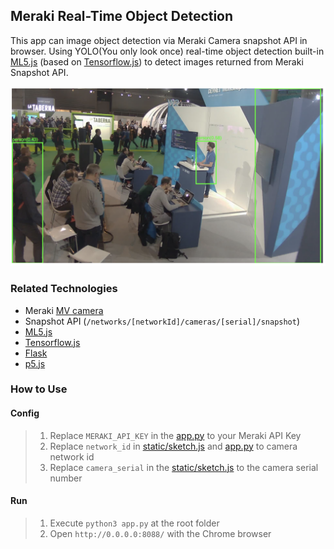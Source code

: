 ## Meraki Real-Time Object Detection
 
This app can image object detection via Meraki Camera snapshot API in browser. Using YOLO(You only look once) real-time object detection built-in [ML5.js](https://ml5js.org/) (based on [Tensorflow.js](https://js.tensorflow.org/)) to detect images returned from Meraki Snapshot API.

![sample](./docs/sample.png)

### Related Technologies

- Meraki [MV camera](https://meraki.cisco.com/products/security-cameras)
- Snapshot API (`/networks/[networkId]/cameras/[serial]/snapshot`)
- [ML5.js](https://ml5js.org/)
- [Tensorflow.js](https://js.tensorflow.org/)
- [Flask](http://flask.pocoo.org/)
- [p5.js](https://p5js.org/)

### How to Use

#### Config
>1. Replace `MERAKI_API_KEY` in the [app.py](appy.py) to your Meraki API Key
>2. Replace `network_id` in [static/sketch.js](static/sketch.js) and [app.py](app.py) to camera network id
>3. Replace `camera_serial` in the [static/sketch.js](static/sketch.js) to the camera serial number

#### Run
>1. Execute `python3 app.py` at the root folder
>2. Open `http://0.0.0.0:8088/` with the Chrome browser